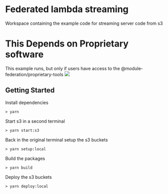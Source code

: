 # Federated lambda streaming

Workspace containing the example code for streaming server code from s3

# This Depends on Proprietary software

This example runs, but only if users have access to the @module-federation/proprietary-tools
<img src="https://ssl.google-analytics.com/collect?v=1&t=event&ec=email&ea=open&t=event&tid=UA-120967034-1&z=1589682154&cid=ae045149-9d17-0367-bbb0-11c41d92b411&dt=ModuleFederationExamples&dp=/email/StreamedFederation">

## Getting Started

Install dependencies

```shell script
> yarn
```

Start s3 in a second terminal

```shell script
> yarn start:s3
```

Back in the original terminal setup the s3 buckets

```shell script
> yarn setup:local
```

Build the packages

```shell script
> yarn build
```

Deploy the s3 buckets

```shell script
> yarn deploy:local
```
